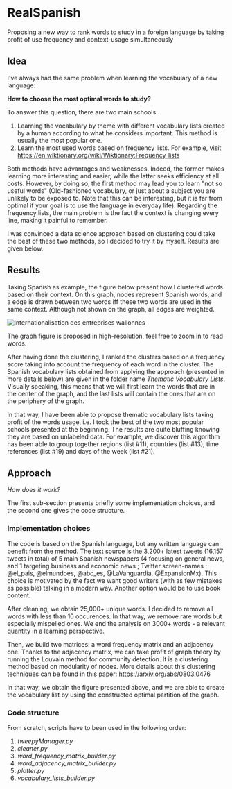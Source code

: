 # RealSpanish
Proposing a new way to rank words to study in a foreign language by taking profit of use frequency and context-usage simultaneously

## Idea
I've always had the same problem  when learning the vocabulary of a new language:

**How to choose the most optimal words to study?**

To answer this question, there are two main schools:

1. Learning the vocabulary by theme with different vocabulary lists created by a human according to what he considers important. This method is usually the most popular one.
2. Learn the most used words based on frequency lists. For example, visit https://en.wiktionary.org/wiki/Wiktionary:Frequency_lists

Both methods have advantages and weaknesses. Indeed, the former makes learning more interesting and easier, while the latter seeks efficiency at all costs. However, by doing so, the first method may lead you to learn "not so useful words" (Old-fashioned vocabulary, or just about a subject you are unlikely to be exposed to. Note that this can be interesting, but it is far from optimal if your goal is to use the language in everyday life). Regarding the frequency lists, the main problem is the fact the context is changing every line, making it painful to remember.

I was convinced a data science approach based on clustering could take the best of these two methods, so I decided to try it by myself. Results are given below.

## Results

Taking Spanish as example, the figure below present how I clustered words based on their context. On this graph, nodes represent Spanish words, and a edge is drawn between two words iff these two words are used in the same context. Although not shown on the graph, all edges are weighted.

![Internationalisation des entreprises wallonnes](https://github.com/pierre-crucifix/RealSpanish/blob/master/Results.png "Logo Title Text 1")

The graph figure is proposed in high-resolution, feel free to zoom in to read words.

After having done the clustering, I ranked the clusters based on a frequency score taking into account the frequency of each word in the cluster. The Spanish vocabulary lists obtained from applying the approach (presented in more details below) are given in the folder name *Thematic Vocabulary Lists*. Visually speaking, this means that we will first learn the words that are in the center of the graph, and the last lists will contain the ones that are on the periphery of the graph.

In that way, I have been able to propose thematic vocabulary lists taking profit of the words usage, i.e. I took the best of the two most popular schools presented at the beginning. The results are quite bluffing knowing they are based on unlabeled data. For example, we discover this algorithm has been able to group together regions (list #11), countries (list #13), time references (list #19) and days of the week (list #21). 

## Approach
*How does it work?*

The first sub-section presents briefly some implementation choices, and the second one gives the code structure.
### Implementation choices
The code is based on the Spanish language, but any written language can benefit from the method.
The text source is the 3,200+ latest tweets (16,157 tweets in total) of 5 main Spanish newspapers (4 focusing on general news, and 1 targeting business and economic news ; Twitter screen-names : @el_pais, @elmundoes, @abc_es, @LaVanguardia, @ExpansionMx). This choice is motivated by the fact we want good writers (with as few mistakes as possible) talking in a modern way.
Another option would be to use book content.

After cleaning, we obtain 25,000+ unique words. I decided to remove all words with less than 10 occurences. In that way, we remove rare words but especially mispelled ones. We end the analysis on 3000+ words - a relevant quantity in a learning perspective.

Then, we build two matrices: a word frequency matrix and an adjacency one. Thanks to the adjacency matrix, we can take profit of graph theory by running the Louvain method for community detection. It is a clustering method based on modularity of nodes. More details about this clustering techniques can be found in this paper: https://arxiv.org/abs/0803.0476

In that way, we obtain the figure presented above, and we are able to create the vocabulary list by using the constructed optimal partition of the graph.

### Code structure
From scratch, scripts have to been used in the following order:

 1. *tweepyManager.py*
 2. *cleaner.py*
 3. *word_frequency_matrix_builder.py*
 4. *word_adjacency_matrix_builder.py*
 5. *plotter.py*
 6. *vocabulary_lists_builder.py*
